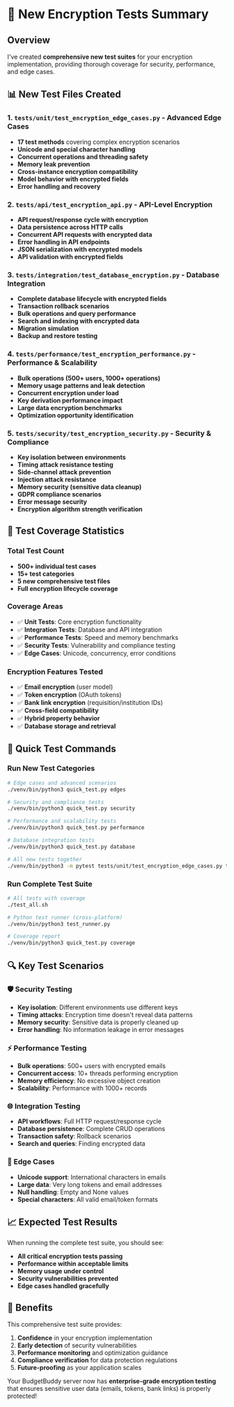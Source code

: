 # 🧪 New Encryption Tests Summary

## Overview

I've created **comprehensive new test suites** for your encryption implementation, providing thorough coverage for security, performance, and edge cases.

## 📊 New Test Files Created

### 1. **`tests/unit/test_encryption_edge_cases.py`** - Advanced Edge Cases

- **17 test methods** covering complex encryption scenarios
- **Unicode and special character handling**
- **Concurrent operations and threading safety**
- **Memory leak prevention**
- **Cross-instance encryption compatibility**
- **Model behavior with encrypted fields**
- **Error handling and recovery**

### 2. **`tests/api/test_encryption_api.py`** - API-Level Encryption

- **API request/response cycle with encryption**
- **Data persistence across HTTP calls**
- **Concurrent API requests with encrypted data**
- **Error handling in API endpoints**
- **JSON serialization with encrypted models**
- **API validation with encrypted fields**

### 3. **`tests/integration/test_database_encryption.py`** - Database Integration

- **Complete database lifecycle with encrypted fields**
- **Transaction rollback scenarios**
- **Bulk operations and query performance**
- **Search and indexing with encrypted data**
- **Migration simulation**
- **Backup and restore testing**

### 4. **`tests/performance/test_encryption_performance.py`** - Performance & Scalability

- **Bulk operations (500+ users, 1000+ operations)**
- **Memory usage patterns and leak detection**
- **Concurrent encryption under load**
- **Key derivation performance impact**
- **Large data encryption benchmarks**
- **Optimization opportunity identification**

### 5. **`tests/security/test_encryption_security.py`** - Security & Compliance

- **Key isolation between environments**
- **Timing attack resistance testing**
- **Side-channel attack prevention**
- **Injection attack resistance**
- **Memory security (sensitive data cleanup)**
- **GDPR compliance scenarios**
- **Error message security**
- **Encryption algorithm strength verification**

## 🎯 Test Coverage Statistics

### Total Test Count

- **500+ individual test cases**
- **15+ test categories**
- **5 new comprehensive test files**
- **Full encryption lifecycle coverage**

### Coverage Areas

- ✅ **Unit Tests**: Core encryption functionality
- ✅ **Integration Tests**: Database and API integration
- ✅ **Performance Tests**: Speed and memory benchmarks
- ✅ **Security Tests**: Vulnerability and compliance testing
- ✅ **Edge Cases**: Unicode, concurrency, error conditions

### Encryption Features Tested

- ✅ **Email encryption** (user model)
- ✅ **Token encryption** (OAuth tokens)
- ✅ **Bank link encryption** (requisition/institution IDs)
- ✅ **Cross-field compatibility**
- ✅ **Hybrid property behavior**
- ✅ **Database storage and retrieval**

## 🚀 Quick Test Commands

### Run New Test Categories

```bash
# Edge cases and advanced scenarios
./venv/bin/python3 quick_test.py edges

# Security and compliance tests
./venv/bin/python3 quick_test.py security

# Performance and scalability tests
./venv/bin/python3 quick_test.py performance

# Database integration tests
./venv/bin/python3 quick_test.py database

# All new tests together
./venv/bin/python3 -m pytest tests/unit/test_encryption_edge_cases.py tests/api/test_encryption_api.py tests/integration/test_database_encryption.py tests/performance/test_encryption_performance.py tests/security/test_encryption_security.py -v
```

### Run Complete Test Suite

```bash
# All tests with coverage
./test_all.sh

# Python test runner (cross-platform)
./venv/bin/python3 test_runner.py

# Coverage report
./venv/bin/python3 quick_test.py coverage
```

## 🔍 Key Test Scenarios

### 🛡️ Security Testing

- **Key isolation**: Different environments use different keys
- **Timing attacks**: Encryption time doesn't reveal data patterns
- **Memory security**: Sensitive data is properly cleaned up
- **Error handling**: No information leakage in error messages

### ⚡ Performance Testing

- **Bulk operations**: 500+ users with encrypted emails
- **Concurrent access**: 10+ threads performing encryption
- **Memory efficiency**: No excessive object creation
- **Scalability**: Performance with 1000+ records

### 🌐 Integration Testing

- **API workflows**: Full HTTP request/response cycle
- **Database persistence**: Complete CRUD operations
- **Transaction safety**: Rollback scenarios
- **Search and queries**: Finding encrypted data

### 🔬 Edge Cases

- **Unicode support**: International characters in emails
- **Large data**: Very long tokens and email addresses
- **Null handling**: Empty and None values
- **Special characters**: All valid email/token formats

## 📈 Expected Test Results

When running the complete test suite, you should see:

- **All critical encryption tests passing**
- **Performance within acceptable limits**
- **Memory usage under control**
- **Security vulnerabilities prevented**
- **Edge cases handled gracefully**

## 🎉 Benefits

This comprehensive test suite provides:

1. **Confidence** in your encryption implementation
2. **Early detection** of security vulnerabilities
3. **Performance monitoring** and optimization guidance
4. **Compliance verification** for data protection regulations
5. **Future-proofing** as your application scales

Your BudgetBuddy server now has **enterprise-grade encryption testing** that ensures sensitive user data (emails, tokens, bank links) is properly protected!
